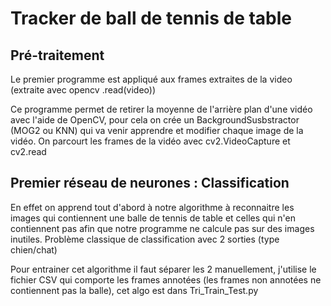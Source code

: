 <h1> Tracker de ball de tennis de table </h1>

<h2> Pré-traitement </h2>

Le premier programme est appliqué aux frames extraites de la video (extraite avec opencv .read(video))

Ce programme permet de retirer la moyenne de l'arrière plan d'une vidéo avec l'aide de OpenCV, pour cela on crée un BackgroundSusbstractor (MOG2 ou KNN) qui va venir apprendre et modifier chaque image de la vidéo. On parcourt les frames de la vidéo avec cv2.VideoCapture et cv2.read

<h2> Premier réseau de neurones : Classification </h2>

En effet on apprend tout d'abord à notre algorithme à reconnaitre les images qui contiennent une balle de tennis de table et celles qui n'en contiennent pas afin que notre programme ne calcule pas sur des images inutiles. Problème classique de classification avec 2 sorties (type chien/chat)

Pour entrainer cet algorithme il faut séparer les 2 manuellement, j'utilise le fichier CSV qui comporte les frames annotées (les frames non annotées ne contiennent pas la balle), cet algo est dans Tri_Train_Test.py
